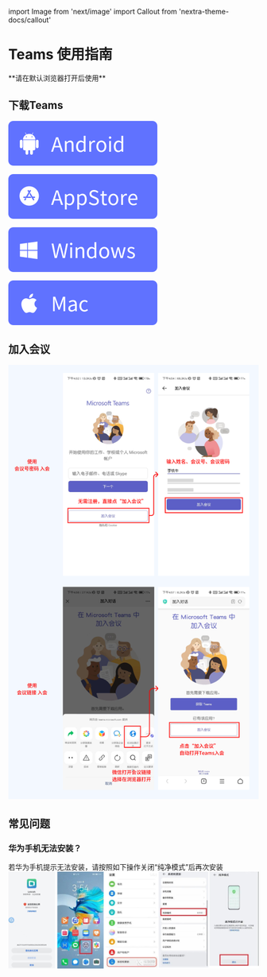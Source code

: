 import Image from 'next/image'
import Callout from 'nextra-theme-docs/callout'

# Teams 使用指南
<Callout emoji="💡">
  **请在默认浏览器打开后使用**
</Callout>

## 下载Teams

[![](./public/download_android.svg)](https://aka.ms/teams_baidu_direct_dl)

[![](./public/download_ios.svg)](https://apps.apple.com/cn/app/microsoft-teams/id1113153706)

[![](./public/download_windows.svg)](https://statics.teams.cdn.office.net/production-windows/1.5.00.11002/MSTeamsSetup.exe)

[![](./public/download_mac.svg)](https://statics.teams.cdn.office.net/production-osx/1.6.00.1159/Teams_osx.pkg)

## 加入会议

![可通过两种方式加入会议](./teams/enjoy_meeting.png)

## 常见问题
### 华为手机无法安装？
若华为手机提示无法安装，请按照如下操作关闭“纯净模式”后再次安装
![](./letstalk/image-20220819105410031-16608963651023.png)

